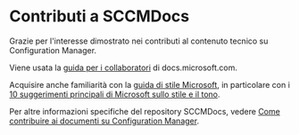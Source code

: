 # <a name="contributing-to-sccmdocs"></a>Contributi a SCCMDocs

Grazie per l'interesse dimostrato nei contributi al contenuto tecnico su Configuration Manager.

Viene usata la [guida per i collaboratori](https://docs.microsoft.com/contribute/) di docs.microsoft.com.

Acquisire anche familiarità con la [guida di stile Microsoft](https://aka.ms/MicrosoftStyle), in particolare con i [10 suggerimenti principali di Microsoft sullo stile e il tono](https://docs.microsoft.com/style-guide/top-10-tips-style-voice).

Per altre informazioni specifiche del repository SCCMDocs, vedere [Come contribuire ai documenti su Configuration Manager](https://docs.microsoft.com/sccm/core/understand/use-docs#bkmk_contribute).

